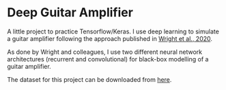 # Deep Guitar Amplifier 

A little project to practice Tensorflow/Keras. I use deep learning to simulate a guitar amplifier following the approach published in [Wright et al., 2020](https://www.mdpi.com/2076-3417/10/3/766/htm). 

As done by Wright and colleagues, I use two different neural network architectures (recurrent and convolutional) for black-box modelling of a guitar amplifier.

The dataset for this project can be downloaded from [here](https://www.dropbox.com/s/e09uhp3syjnyrmc/wav.rar?dl=0).